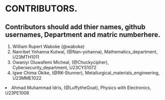 # CONTRIBUTORS.
## Contributors should add thier names, github usernames, Department and matric numberhere.
<ol>
<li>William Rupert Waboke (@waboke)
<li>Nanribet Yohanna Kutwal, (@Nan-yohanna), Mathematics_department, U23MTH1011</li>
<li>Owaniyi Oluwafemi Micheal, (@Chuckycipher), Cybersecurity_department, U23CYS1072</li>
<li>Igwe Chima Okike, (@RK-Stunner), Metallurgical_materials_engineering, U23MME1022</li>
</ol>
<li>Ahmad Muhammad Idris, (@LuffytheGoat), Physics with Electronics, U23PE1008</li>
